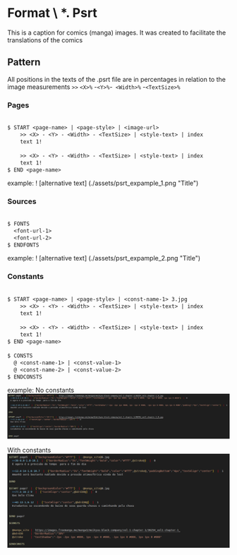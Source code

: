 # Format \ \*. Psrt

This is a caption for comics (manga) images. It was created to facilitate the translations of the comics

## Pattern

All positions in the texts of the .psrt file are in percentages in relation to the image measurements
`>>` `<X>%` -`<Y>%`-` <Width>%` -`<TextSize>%`

### Pages

```

$ START <page-name> | <page-style> | <image-url>
    >> <X> - <Y> - <Width> - <TextSize> | <style-text> | index
    text 1!

    >> <X> - <Y> - <Width> - <TextSize> | <style-text> | index
    text 1!
$ END <page-name>

```

example:
! [alternative text] (./assets/psrt_expample_1.png "Title")

### Sources

```

$ FONTS
  <font-url-1>
  <font-url-2>
$ ENDFONTS

```

example:
! [alternative text] (./assets/psrt_expample_2.png "Title")

### Constants

```

$ START <page-name> | <page-style> | <const-name-1> 3.jpg
    >> <X> - <Y> - <Width> - <TextSize> | <style-text> | index
    text 1!

    >> <X> - <Y> - <Width> - <TextSize> | <style-text> | index
    text 1!
$ END <page-name>

$ CONSTS
  @ <const-name-1> | <const-value-1>
  @ <const-name-2> | <const-value-2>
$ ENDCONSTS

```

example:
No constants
![No constants example](./assets/psrt_expample_4.png "Title")

With constants
![constants example](./assets/psrt_expample_3.png "Title")
